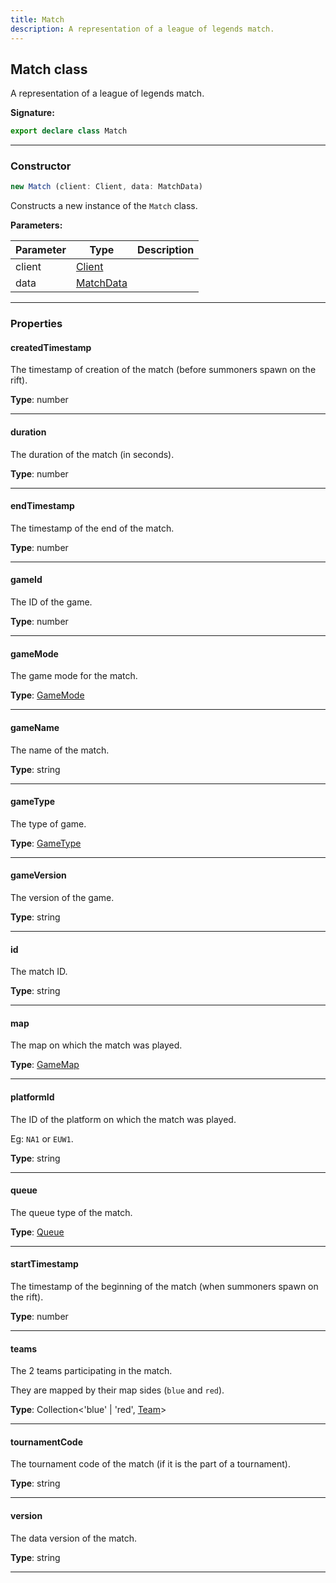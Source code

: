 ```yaml
---
title: Match
description: A representation of a league of legends match.
---
```


## Match class

A representation of a league of legends match.

**Signature:**

```ts
export declare class Match 
```

---

### Constructor

```ts
new Match (client: Client, data: MatchData)
```

Constructs a new instance of the `Match` class.

**Parameters:**

| Parameter | Type | Description |
| --------- | ---- | ----------- |
| client | [Client](/shieldbow/api/Client.md) |  |
| data | [MatchData](/shieldbow/api/MatchData.md) |  |
---

### Properties

#### createdTimestamp

The timestamp of creation of the match (before summoners spawn on the rift).



**Type**: number

---

#### duration

The duration of the match (in seconds).



**Type**: number

---

#### endTimestamp

The timestamp of the end of the match.



**Type**: number

---

#### gameId

The ID of the game.



**Type**: number

---

#### gameMode

The game mode for the match.



**Type**: [GameMode](/shieldbow/api/GameMode.md)

---

#### gameName

The name of the match.



**Type**: string

---

#### gameType

The type of game.



**Type**: [GameType](/shieldbow/api/GameType.md)

---

#### gameVersion

The version of the game.



**Type**: string

---

#### id

The match ID.



**Type**: string

---

#### map

The map on which the match was played.



**Type**: [GameMap](/shieldbow/api/GameMap.md)

---

#### platformId

The ID of the platform on which the match was played.


Eg: `NA1` or `EUW1`.



**Type**: string

---

#### queue

The queue type of the match.



**Type**: [Queue](/shieldbow/api/Queue.md)

---

#### startTimestamp

The timestamp of the beginning of the match (when summoners spawn on the rift).



**Type**: number

---

#### teams

The 2 teams participating in the match.


They are mapped by their map sides (`blue` and `red`).



**Type**: Collection\<'blue' \| 'red', [Team](/shieldbow/api/Team.md)\>

---

#### tournamentCode

The tournament code of the match (if it is the part of a tournament).



**Type**: string

---

#### version

The data version of the match.



**Type**: string

---

